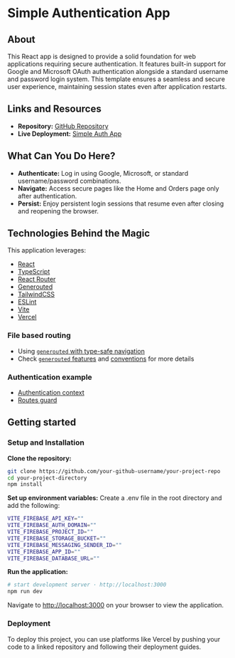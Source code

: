 # Simple Authentication App

## About

This React app is designed to provide a solid foundation for web applications requiring secure authentication. It features built-in support for Google and Microsoft OAuth authentication alongside a standard username and password login system. This template ensures a seamless and secure user experience, maintaining session states even after application restarts.

## Links and Resources

- **Repository:** [GitHub Repository](https://github.com/Kotkoa/simple-auth-app)
- **Live Deployment:** [Simple Auth App](#)

## What Can You Do Here?

- **Authenticate:** Log in using Google, Microsoft, or standard username/password combinations.
- **Navigate:** Access secure pages like the Home and Orders page only after authentication.
- **Persist:** Enjoy persistent login sessions that resume even after closing and reopening the browser.

## Technologies Behind the Magic

This application leverages:

- [React](https://reactjs.org)
- [TypeScript](https://www.typescriptlang.org)
- [React Router](https://reactrouter.com)
- [Generouted](https://github.com/oedotme/generouted)
- [TailwindCSS](https://tailwindcss.com)
- [ESLint](https://eslint.org)
- [Vite](https://vitejs.dev)
- [Vercel](http://vercel.com)

### File based routing

- Using [`generouted` with type-safe navigation](https://github.com/oedotme/generouted)
- Check [`generouted` features](https://github.com/oedotme/generouted#features) and [conventions](https://github.com/oedotme/generouted#conventions) for more details

### Authentication example

- [Authentication context](./src/context/auth.tsx)
- [Routes guard](./src/config/redirects.tsx)

## Getting started

### Setup and Installation

**Clone the repository:**

```bash
git clone https://github.com/your-github-username/your-project-repo
cd your-project-directory
npm install
```

**Set up environment variables:**
Create a .env file in the root directory and add the following:

```bash
VITE_FIREBASE_API_KEY=""
VITE_FIREBASE_AUTH_DOMAIN=""
VITE_FIREBASE_PROJECT_ID=""
VITE_FIREBASE_STORAGE_BUCKET=""
VITE_FIREBASE_MESSAGING_SENDER_ID=""
VITE_FIREBASE_APP_ID=""
VITE_FIREBASE_DATABASE_URL=""
```

**Run the application:**

```bash
# start development server · http://localhost:3000
npm run dev
```

Navigate to <http://localhost:3000> on your browser to view the application.

### Deployment

To deploy this project, you can use platforms like Vercel by pushing your code to a linked repository and following their deployment guides.
